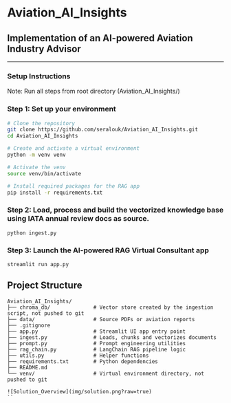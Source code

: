 # Aviation_AI_Insights
## Implementation of an AI-powered Aviation Industry Advisor

---

### Setup Instructions

Note: Run all steps from root directory (Aviation_AI_Insights/)
### Step 1: Set up your environment

```bash
# Clone the repository
git clone https://github.com/seralouk/Aviation_AI_Insights.git
cd Aviation_AI_Insights

# Create and activate a virtual environment
python -m venv venv

# Activate the venv
source venv/bin/activate

# Install required packages for the RAG app
pip install -r requirements.txt
```

### Step 2: Load, process and build the vectorized knowledge base using IATA annual review docs as source.
```
python ingest.py
```

### Step 3: Launch the AI-powered RAG Virtual Consultant app
```
streamlit run app.py
```

## Project Structure 
```
Aviation_AI_Insights/
├── chroma_db/              # Vector store created by the ingestion script, not pushed to git
├── data/                   # Source PDFs or aviation reports
├── .gitignore
├── app.py                  # Streamlit UI app entry point
├── ingest.py               # Loads, chunks and vectorizes documents
├── prompt.py               # Prompt engineering utilities
├── rag_chain.py            # LangChain RAG pipeline logic
├── utils.py                # Helper functions
├── requirements.txt        # Python dependencies
├── README.md
└── venv/                   # Virtual environment directory, not pushed to git

![Solution_Overview](img/solution.png?raw=true)
``

